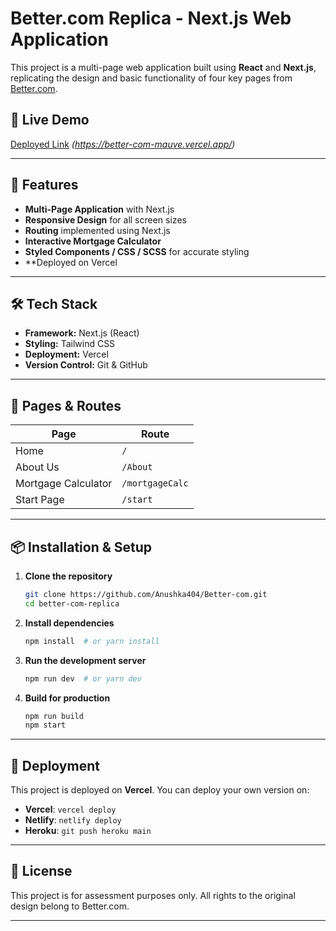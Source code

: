 # Better.com Replica - Next.js Web Application

This project is a multi-page web application built using **React** and **Next.js**, replicating the design and basic functionality of four key pages from [Better.com](https://better.com).

## 🚀 Live Demo
[Deployed Link](#) *(https://better-com-mauve.vercel.app/)*

---

## 📌 Features
- **Multi-Page Application** with Next.js
- **Responsive Design** for all screen sizes
- **Routing** implemented using Next.js
- **Interactive Mortgage Calculator**
- **Styled Components / CSS / SCSS** for accurate styling
- **Deployed on Vercel 

---

## 🛠 Tech Stack
- **Framework:** Next.js (React)
- **Styling:** Tailwind CSS 
- **Deployment:** Vercel
- **Version Control:** Git & GitHub

---

## 📁 Pages & Routes
| Page                 | Route                 |
|----------------------|----------------------|
| Home                | `/`                   |
| About Us            | `/About`           |
| Mortgage Calculator | `/mortgageCalc` |
| Start Page          | `/start`              |

---

## 📦 Installation & Setup

1. **Clone the repository**
   ```sh
   git clone https://github.com/Anushka404/Better-com.git
   cd better-com-replica
   ```

2. **Install dependencies**
   ```sh
   npm install  # or yarn install
   ```

3. **Run the development server**
   ```sh
   npm run dev  # or yarn dev
   ```

4. **Build for production**
   ```sh
   npm run build
   npm start
   ```

---

## 🚀 Deployment
This project is deployed on **Vercel**. You can deploy your own version on:
- **Vercel**: `vercel deploy`
- **Netlify**: `netlify deploy`
- **Heroku**: `git push heroku main`

---

## 📝 License
This project is for assessment purposes only. All rights to the original design belong to Better.com.

---
